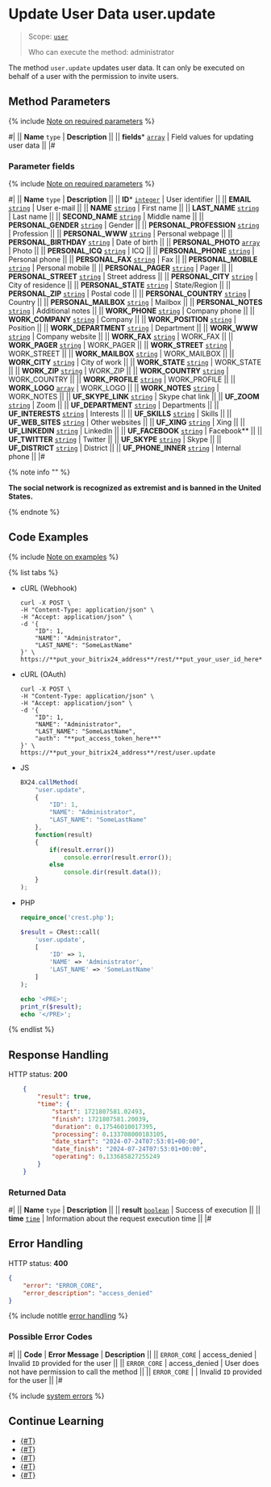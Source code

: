 # Update User Data user.update

> Scope: [`user`](../scopes/permissions.md)
>
> Who can execute the method: administrator

The method `user.update` updates user data. It can only be executed on behalf of a user with the permission to invite users.

## Method Parameters

{% include [Note on required parameters](../../_includes/required.md) %}

#|
|| **Name**
`type` | **Description** ||
|| **fields***
[`array`](../data-types.md) | Field values for updating user data ||
|#

### Parameter fields

{% include [Note on required parameters](../../_includes/required.md) %}

#|
|| **Name**
`type` | **Description** ||
|| **ID***
[`integer`](../data-types.md) | User identifier ||
|| **EMAIL**
[`string`](../data-types.md) | User e-mail ||
|| **NAME**
[`string`](../data-types.md) | First name ||
|| **LAST_NAME**
[`string`](../data-types.md) | Last name ||
|| **SECOND_NAME**
[`string`](../data-types.md) | Middle name ||
|| **PERSONAL_GENDER**
[`string`](../data-types.md) | Gender ||
|| **PERSONAL_PROFESSION**
[`string`](../data-types.md) | Profession ||
|| **PERSONAL_WWW**
[`string`](../data-types.md) | Personal webpage ||
|| **PERSONAL_BIRTHDAY**
[`string`](../data-types.md) | Date of birth ||
|| **PERSONAL_PHOTO**
[`array`](../data-types.md) | Photo ||
|| **PERSONAL_ICQ**
[`string`](../data-types.md) | ICQ ||
|| **PERSONAL_PHONE**
[`string`](../data-types.md) | Personal phone ||
|| **PERSONAL_FAX**
[`string`](../data-types.md) | Fax ||
|| **PERSONAL_MOBILE**
[`string`](../data-types.md) | Personal mobile ||
|| **PERSONAL_PAGER**
[`string`](../data-types.md) | Pager ||
|| **PERSONAL_STREET**
[`string`](../data-types.md) | Street address ||
|| **PERSONAL_CITY**
[`string`](../data-types.md) | City of residence ||
|| **PERSONAL_STATE**
[`string`](../data-types.md) | State/Region ||
|| **PERSONAL_ZIP**
[`string`](../data-types.md) | Postal code ||
|| **PERSONAL_COUNTRY**
[`string`](../data-types.md) | Country ||
|| **PERSONAL_MAILBOX**
[`string`](../data-types.md) | Mailbox ||
|| **PERSONAL_NOTES**
[`string`](../data-types.md) | Additional notes ||
|| **WORK_PHONE**
[`string`](../data-types.md) | Company phone ||
|| **WORK_COMPANY**
[`string`](../data-types.md) | Company ||
|| **WORK_POSITION**
[`string`](../data-types.md) | Position ||
|| **WORK_DEPARTMENT**
[`string`](../data-types.md) | Department ||
|| **WORK_WWW**
[`string`](../data-types.md) | Company website ||
|| **WORK_FAX**
[`string`](../data-types.md) | WORK_FAX ||
|| **WORK_PAGER**
[`string`](../data-types.md) | WORK_PAGER ||
|| **WORK_STREET**
[`string`](../data-types.md) | WORK_STREET ||
|| **WORK_MAILBOX**
[`string`](../data-types.md) | WORK_MAILBOX ||
|| **WORK_CITY**
[`string`](../data-types.md) | City of work ||
|| **WORK_STATE**
[`string`](../data-types.md) | WORK_STATE ||
|| **WORK_ZIP**
[`string`](../data-types.md) | WORK_ZIP ||
|| **WORK_COUNTRY**
[`string`](../data-types.md) | WORK_COUNTRY ||
|| **WORK_PROFILE**
[`string`](../data-types.md) | WORK_PROFILE ||
|| **WORK_LOGO**
[`array`](../data-types.md) | WORK_LOGO ||
|| **WORK_NOTES**
[`string`](../data-types.md) | WORK_NOTES ||
|| **UF_SKYPE_LINK**
[`string`](../data-types.md) | Skype chat link ||
|| **UF_ZOOM**
[`string`](../data-types.md) | Zoom ||
|| **UF_DEPARTMENT**
[`string`](../data-types.md) | Departments ||
|| **UF_INTERESTS**
[`string`](../data-types.md) | Interests ||
|| **UF_SKILLS**
[`string`](../data-types.md) | Skills ||
|| **UF_WEB_SITES**
[`string`](../data-types.md) | Other websites ||
|| **UF_XING**
[`string`](../data-types.md) | Xing ||
|| **UF_LINKEDIN**
[`string`](../data-types.md) | LinkedIn ||
|| **UF_FACEBOOK**
[`string`](../data-types.md) | Facebook** ||
|| **UF_TWITTER**
[`string`](../data-types.md) | Twitter ||
|| **UF_SKYPE**
[`string`](../data-types.md) | Skype ||
|| **UF_DISTRICT**
[`string`](../data-types.md) | District ||
|| **UF_PHONE_INNER**
[`string`](../data-types.md) | Internal phone ||
|#

{% note info "" %}

**The social network is recognized as extremist and is banned in the United States.**

{% endnote %}

## Code Examples

{% include [Note on examples](../../_includes/examples.md) %}

{% list tabs %}

- cURL (Webhook)

    ```curl
    curl -X POST \
    -H "Content-Type: application/json" \
    -H "Accept: application/json" \
    -d '{
        "ID": 1,
        "NAME": "Administrator",
        "LAST_NAME": "SomeLastName"
    }' \
    https://**put_your_bitrix24_address**/rest/**put_your_user_id_here**/**put_your_webhook_here**/user.update
    ```

- cURL (OAuth)

    ```curl
    curl -X POST \
    -H "Content-Type: application/json" \
    -H "Accept: application/json" \
    -d '{
        "ID": 1,
        "NAME": "Administrator",
        "LAST_NAME": "SomeLastName",
        "auth": "**put_access_token_here**"
    }' \
    https://**put_your_bitrix24_address**/rest/user.update
    ```

- JS

    ```js
    BX24.callMethod(
        "user.update",
        {
            "ID": 1,
            "NAME": "Administrator",
            "LAST_NAME": "SomeLastName"
        },
        function(result)
        {
            if(result.error())
                console.error(result.error());
            else
                console.dir(result.data());
        }
    );
    ```

- PHP

    ```php
    require_once('crest.php');

    $result = CRest::call(
        'user.update',
        [
            'ID' => 1,
            'NAME' => 'Administrator',
            'LAST_NAME' => 'SomeLastName'
        ]
    );

    echo '<PRE>';
    print_r($result);
    echo '</PRE>';
    ```

{% endlist %}

## Response Handling

HTTP status: **200**

```json
    {
        "result": true,
        "time": {
            "start": 1721807581.02493,
            "finish": 1721807581.20039,
            "duration": 0.17546010017395,
            "processing": 0.133708000183105,
            "date_start": "2024-07-24T07:53:01+00:00",
            "date_finish": "2024-07-24T07:53:01+00:00",
            "operating": 0.133685827255249
        }
    }
```

### Returned Data

#|
|| **Name**
`type` | **Description** ||
|| **result**
[`boolean`](../data-types.md) | Success of execution ||
|| **time**
[`time`](../data-types.md) | Information about the request execution time ||
|#

## Error Handling

HTTP status: **400**

```json
{
    "error": "ERROR_CORE",
    "error_description": "access_denied"
}
```

{% include notitle [error handling](../../_includes/error-info.md) %}

### Possible Error Codes

#|
|| **Code** | **Error Message** | **Description** ||
|| `ERROR_CORE` | access_denied | Invalid `ID` provided for the user ||
|| `ERROR_CORE` | access_denied | User does not have permission to call the method ||
|| `ERROR_CORE` |  | Invalid `ID` provided for the user ||
|#

{% include [system errors](../../_includes/system-errors.md) %}

## Continue Learning 

- [{#T}](./user-add.md)
- [{#T}](./user-get.md)
- [{#T}](./user-current.md)
- [{#T}](./user-search.md)
- [{#T}](./user-fields.md)